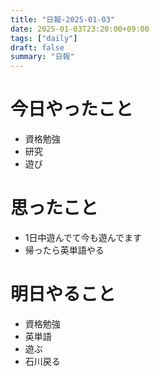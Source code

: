 ```yaml
---
title: "日報-2025-01-03"
date: 2025-01-03T23:20:00+09:00
tags: ["daily"]
draft: false
summary: "日報"
---
```


# 今日やったこと
- 資格勉強
- 研究
- 遊び

# 思ったこと
- 1日中遊んでて今も遊んでます
- 帰ったら英単語やる

# 明日やること
- 資格勉強
- 英単語
- 遊ぶ
- 石川戻る